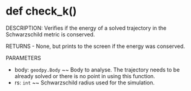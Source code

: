 # def check\_k()
DESCRIPTION: Verifies if the energy of a solved trajectory in the Schwarzschild metric is conserved.

RETURNS - None, but prints to the screen if the energy was conserved.

PARAMETERS
- body: `geodpy.Body` ~~ Body to analyse. The trajectory needs to be already solved or there is no point in using this function.
- rs: `int` ~~ Schwarzschild radius used for the simulation.
